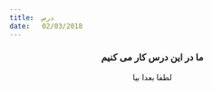 ```yaml
---
title:  درس
date:   02/03/2018
---
```


### <center>ما در این درس کار می کنیم</center>
<center>لطفا بعدا بیا</center>